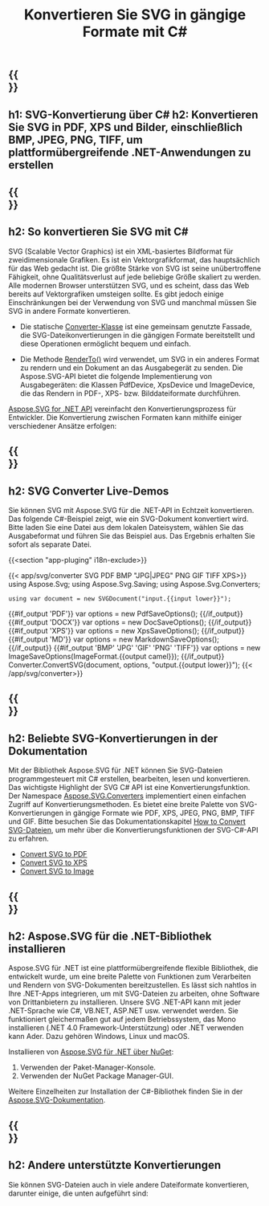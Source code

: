 ﻿---
translation: true
template: _template.md
title: Konvertieren Sie SVG in gängige Formate mit C#
url: /net/conversion/
description: Konvertieren Sie SVG in PDF, XPS und Bilder mit wenigen Zeilen C#-Code über die .NET-Bibliothek.
---

{{<section banner>}}
---
h1: SVG-Konvertierung über C#
h2: Konvertieren Sie SVG in PDF, XPS und Bilder, einschließlich BMP, JPEG, PNG, TIFF, um plattformübergreifende .NET-Anwendungen zu erstellen
---

{{<section overview>}}
---
h2: So konvertieren Sie SVG mit C#
---

SVG (Scalable Vector Graphics) ist ein XML-basiertes Bildformat für zweidimensionale Grafiken. Es ist ein Vektorgrafikformat, das hauptsächlich für das Web gedacht ist. Die größte Stärke von SVG ist seine unübertroffene Fähigkeit, ohne Qualitätsverlust auf jede beliebige Größe skaliert zu werden. Alle modernen Browser unterstützen SVG, und es scheint, dass das Web bereits auf Vektorgrafiken umsteigen sollte. Es gibt jedoch einige Einschränkungen bei der Verwendung von SVG und manchmal müssen Sie SVG in andere Formate konvertieren.
 
 - Die statische [Converter-Klasse](https://reference.aspose.com/svg/net/aspose.svg.converters/converter/) ist eine gemeinsam genutzte Fassade, die SVG-Dateikonvertierungen in die gängigen Formate bereitstellt und diese Operationen ermöglicht bequem und einfach.

 - Die Methode [RenderTo()](https://reference.aspose.com/svg/net/aspose.svg/svgdocument/renderto/) wird verwendet, um SVG in ein anderes Format zu rendern und ein Dokument an das Ausgabegerät zu senden. Die Aspose.SVG-API bietet die folgende Implementierung von Ausgabegeräten: die Klassen PdfDevice, XpsDevice und ImageDevice, die das Rendern in PDF-, XPS- bzw. Bilddateiformate durchführen.

<a href="https://products.aspose.com/svg/net/" target="_blank">Aspose.SVG for .NET API</a> vereinfacht den Konvertierungsprozess für Entwickler. Die Konvertierung zwischen Formaten kann mithilfe einiger verschiedener Ansätze erfolgen:

{{<section demos>}}
---
h2: SVG Converter Live-Demos
---

Sie können SVG mit Aspose.SVG für die .NET-API in Echtzeit konvertieren. Das folgende C#-Beispiel zeigt, wie ein SVG-Dokument konvertiert wird. Bitte laden Sie eine Datei aus dem lokalen Dateisystem, wählen Sie das Ausgabeformat und führen Sie das Beispiel aus. Das Ergebnis erhalten Sie sofort als separate Datei.

{{<section "app-pluging" i18n-exclude>}}

{{< app/svg/converter SVG PDF BMP "JPG|JPEG" PNG GIF TIFF XPS>}}
using Aspose.Svg;
using Aspose.Svg.Saving;
using Aspose.Svg.Converters;

    using var document = new SVGDocument("input.{{input lower}}");
{{#if_output 'PDF'}}
    var options = new PdfSaveOptions();
{{/if_output}}
{{#if_output 'DOCX'}}
    var options = new DocSaveOptions();
{{/if_output}}
{{#if_output 'XPS'}}
    var options = new XpsSaveOptions();
{{/if_output}}
{{#if_output 'MD'}}
    var options = new MarkdownSaveOptions();
{{/if_output}}
{{#if_output 'BMP' 'JPG' 'GIF' 'PNG' 'TIFF'}}
    var options = new ImageSaveOptions(ImageFormat.{{output camel}});
{{/if_output}}
    Converter.ConvertSVG(document, options, "output.{{output lower}}");
{{< /app/svg/converter>}}

{{<section documentation>}}
---
h2: Beliebte SVG-Konvertierungen in der Dokumentation
---

Mit der Bibliothek Aspose.SVG für .NET können Sie SVG-Dateien programmgesteuert mit C# erstellen, bearbeiten, lesen und konvertieren. Das wichtigste Highlight der SVG C# API ist eine Konvertierungsfunktion. Der Namespace [Aspose.SVG.Converters](https://reference.aspose.com/svg/net/aspose.svg.converters/) implementiert einen einfachen Zugriff auf Konvertierungsmethoden. Es bietet eine breite Palette von SVG-Konvertierungen in gängige Formate wie PDF, XPS, JPEG, PNG, BMP, TIFF und GIF. Bitte besuchen Sie das Dokumentationskapitel <a href="https://docs.aspose.com/svg/net/how-to-work-with-aspose-svg-api/converting/" target="_blank">How to Convert SVG-Dateien</a>, um mehr über die Konvertierungsfunktionen der SVG-C#-API zu erfahren.

<div>
	<ul>
		<li><a href="https://docs.aspose.com/svg/net/how-to-work-with-aspose-svg-api/convert-svg-to-pdf/" target="_blank">Convert SVG to PDF</a></li>
		<li><a href="https://docs.aspose.com/svg/net/how-to-work-with-aspose-svg-api/convert-svg-to-xps/" target="_blank">Convert SVG to XPS</a></li>
		<li><a href="https://docs.aspose.com/svg/net/how-to-work-with-aspose-svg-api/convert-svg-to-image/" target="_blank">Convert SVG to Image</a></li>							
	</ul>
</div>

{{<section installing>}}
---
h2: Aspose.SVG für die .NET-Bibliothek installieren
---

Aspose.SVG für .NET ist eine plattformübergreifende flexible Bibliothek, die entwickelt wurde, um eine breite Palette von Funktionen zum Verarbeiten und Rendern von SVG-Dokumenten bereitzustellen. Es lässt sich nahtlos in Ihre .NET-Apps integrieren, um mit SVG-Dateien zu arbeiten, ohne Software von Drittanbietern zu installieren. Unsere SVG .NET-API kann mit jeder .NET-Sprache wie C#, VB.NET, ASP.NET usw. verwendet werden. Sie funktioniert gleichermaßen gut auf jedem Betriebssystem, das Mono installieren (.NET 4.0 Framework-Unterstützung) oder .NET verwenden kann Ader. Dazu gehören Windows, Linux und macOS.

Installieren von <a href="https://www.nuget.org/packages/Aspose.SVG" target="_blank">Aspose.SVG für .NET über NuGet</a>:
1. Verwenden der Paket-Manager-Konsole.
1. Verwenden der NuGet Package Manager-GUI.



Weitere Einzelheiten zur Installation der C#-Bibliothek finden Sie in der [Aspose.SVG-Dokumentation](https://docs.aspose.com/svg/net/getting-started/installation/).

{{<section other-conversions>}}
---
h2: Andere unterstützte Konvertierungen
---

Sie können SVG-Dateien auch in viele andere Dateiformate konvertieren, darunter einige, die unten aufgeführt sind: